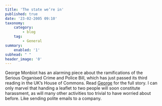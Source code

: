 ```yaml
---
title: 'The state we’re in'
published: true
date: '23-02-2005 09:10'
taxonomy:
    category:
        - blog
    tag:
        - General
summary:
    enabled: '1'
subhead: " "
header_image: '0'
---
```


George Monbiot has an alarming piece about the ramifications of the Serious Organised Crime and Police Bill, which has just passed its third reading in the UK’s House of Commons. Read [George](https://www.monbiot.com/2005/02/22/protest-as-harassment/) for the full story. I can only marvel that handing a leaflet to two people will soon constitute harassment, as will many other activities too trivial to have worried about before. Like sending polite emails to a company.
